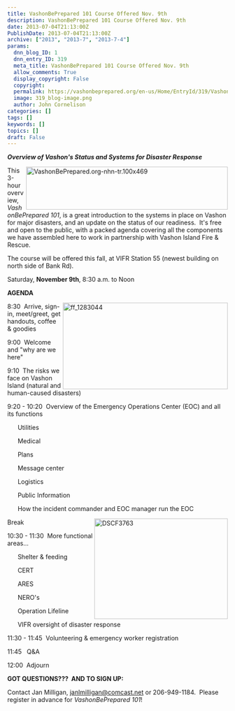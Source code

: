 ```yaml
---
title: VashonBePrepared 101 Course Offered Nov. 9th
description: VashonBePrepared 101 Course Offered Nov. 9th
date: 2013-07-04T21:13:00Z
PublishDate: 2013-07-04T21:13:00Z
archive: ["2013", "2013-7", "2013-7-4"]
params:
  dnn_blog_ID: 1
  dnn_entry_ID: 319
  meta_title: VashonBePrepared 101 Course Offered Nov. 9th
  allow_comments: True
  display_copyright: False
  copyright:
  permalink: https://vashonbeprepared.org/en-us/Home/EntryId/319/VashonBePrepared-101-Course-Offered-Nov-9th
  image: 319_blog-image.png
  author: John Cornelison
categories: []
tags: []
keywords: []
topics: []
draft: False
---
```


<p><strong><em>Overview of Vashon's Status and Systems for Disaster Response</em></strong></p>  <p><a href="./images/319/Windows-Live-Writer-bd9282232a11_C53B-VashonBePrepared.org-nhn-tr.100x469_2.gif"><img title="VashonBePrepared.org-nhn-tr.100x469" style="border-left-width: 0px; border-right-width: 0px; background-image: none; border-bottom-width: 0px; float: right; padding-top: 0px; padding-left: 0px; display: inline; padding-right: 0px; border-top-width: 0px" border="0" alt="VashonBePrepared.org-nhn-tr.100x469" align="right" src="./images/319/Windows-Live-Writer-bd9282232a11_C53B-VashonBePrepared.org-nhn-tr.100x469_thumb.gif" width="461" height="98" /></a>This 3-hour overview, <em>VashonBePrepared 101</em>, is a great introduction to the systems in place on Vashon for major disasters, and an update on the status of our readiness.&#160; It's free and open to the public, with a packed agenda covering all the components we have assembled here to work in partnership with Vashon Island Fire &amp; Rescue. </p>  <p>The course will be offered this fall, at VIFR Station 55 (newest building on north side of Bank Rd).</p>  <p>Saturday, <strong>November 9th</strong>, 8:30 a.m. to Noon </p>  <p><strong>AGENDA</strong></p>  <p><a href="./images/319/Windows-Live-Writer-bd9282232a11_C53B-ff_1283044_2.jpg"><img title="ff_1283044" style="border-left-width: 0px; border-right-width: 0px; background-image: none; border-bottom-width: 0px; float: right; padding-top: 0px; padding-left: 0px; display: inline; padding-right: 0px; border-top-width: 0px" border="0" alt="ff_1283044" align="right" src="./images/319/Windows-Live-Writer-bd9282232a11_C53B-ff_1283044_thumb.jpg" width="377" height="198" /></a>8:30&#160; Arrive, sign-in, meet/greet, get handouts, coffee &amp; goodies</p>  <p>9:00&#160; Welcome and &quot;why are we here&quot;</p>  <p>9:10&#160; The risks we face on Vashon Island (natural and human-caused disasters)</p>  <p>9:20 - 10:20&#160; Overview of the Emergency Operations Center (EOC) and all its functions</p>  <p>&#160;&#160;&#160;&#160;&#160; Utilities </p>  <p>&#160;&#160;&#160;&#160;&#160; Medical</p>  <p>&#160;&#160;&#160;&#160;&#160; Plans</p>  <p>&#160;&#160;&#160;&#160;&#160; Message center</p>  <p>&#160;&#160;&#160;&#160;&#160; Logistics</p>  <p>&#160;&#160;&#160;&#160;&#160; Public Information</p>  <p>&#160;&#160;&#160;&#160;&#160; How the incident commander and EOC manager run the EOC </p>  <p><a href="./images/319/Windows-Live-Writer-bd9282232a11_C53B-DSCF3763.jpg"><img title="DSCF3763" style="border-left-width: 0px; border-right-width: 0px; background-image: none; border-bottom-width: 0px; float: right; padding-top: 0px; padding-left: 0px; display: inline; padding-right: 0px; border-top-width: 0px" border="0" alt="DSCF3763" align="right" src="./images/319/Windows-Live-Writer-bd9282232a11_C53B-DSCF3763_thumb.jpg" width="305" height="230" /></a>Break</p>  <p>10:30 - 11:30&#160; More functional areas...</p>  <p>&#160;&#160;&#160;&#160;&#160; Shelter &amp; feeding</p>  <p>&#160;&#160;&#160;&#160;&#160; CERT</p>  <p>&#160;&#160;&#160;&#160;&#160; ARES</p>  <p>&#160;&#160;&#160;&#160;&#160; NERO's</p>  <p>&#160;&#160;&#160;&#160;&#160; Operation Lifeline</p>  <p>&#160;&#160;&#160;&#160;&#160; VIFR oversight of disaster response</p>  <p>11:30 - 11:45&#160; Volunteering &amp; emergency worker registration</p>  <p>11:45&#160;&#160; Q&amp;A</p>  <p>12:00&#160; Adjourn</p>  <p><strong>GOT QUESTIONS???&#160; AND TO SIGN UP:</strong></p>  <p>Contact Jan Milligan, <a href="mailto:janlmilligan@comcast.net">janlmilligan@comcast.net</a> or 206-949-1184.&#160; Please register in advance for <em>VashonBePrepared 101</em>!</p>
